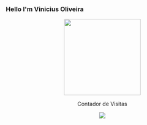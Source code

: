 ### Hello I'm Vinicius Oliveira

<div align="center">
 
 <img height="200em" src= "https://github-profile-trophy.vercel.app/?username=vinnikandcoffee13&no-frame=true&theme=onedark&row=2&column=3"/>
 <p>
  Contador de Visitas</br>
 </p>
 <img src="https://profile-counter.glitch.me/vinnikandcoffee13/count.svg" />
</div>


